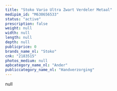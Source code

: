 ```yaml
---
title: "Stoko Vario Ultra Zwart Verdeler Metaal"
medipim_id: "M630656533"
status: "active"
prescription: false
weight: null
width: null
length: null
depth: null
publicprice: 0
brands_name_nl: "Stoko"
cnk: "2183515"
photos_medium: null
apbcategory_name_nl: "Ander"
publiccategory_name_nl: "Handverzorging"
---
```

null
